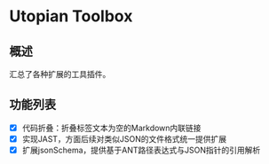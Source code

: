 # Utopian Toolbox

## 概述

汇总了各种扩展的工具插件。

## 功能列表

* [X] 代码折叠：折叠标签文本为空的Markdown内联链接
* [X] 实现JAST，方面后续对类似JSON的文件格式统一提供扩展
* [X] 扩展jsonSchema，提供基于ANT路径表达式与JSON指针的引用解析
